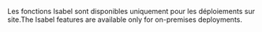 <span data-ttu-id="b9d96-101">Les fonctions Isabel sont disponibles uniquement pour les déploiements sur site.</span><span class="sxs-lookup"><span data-stu-id="b9d96-101">The Isabel features are available only for on-premises deployments.</span></span>